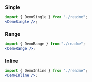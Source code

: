 ### Single

```jsx harmony
import { DemoSingle } from "./readme";
<DemoSingle />;
```

### Range

```jsx harmony
import { DemoRange } from "./readme";
<DemoRange />;
```

### Inline

```jsx harmony
import { DemoInline } from "./readme";
<DemoInline />;
```
